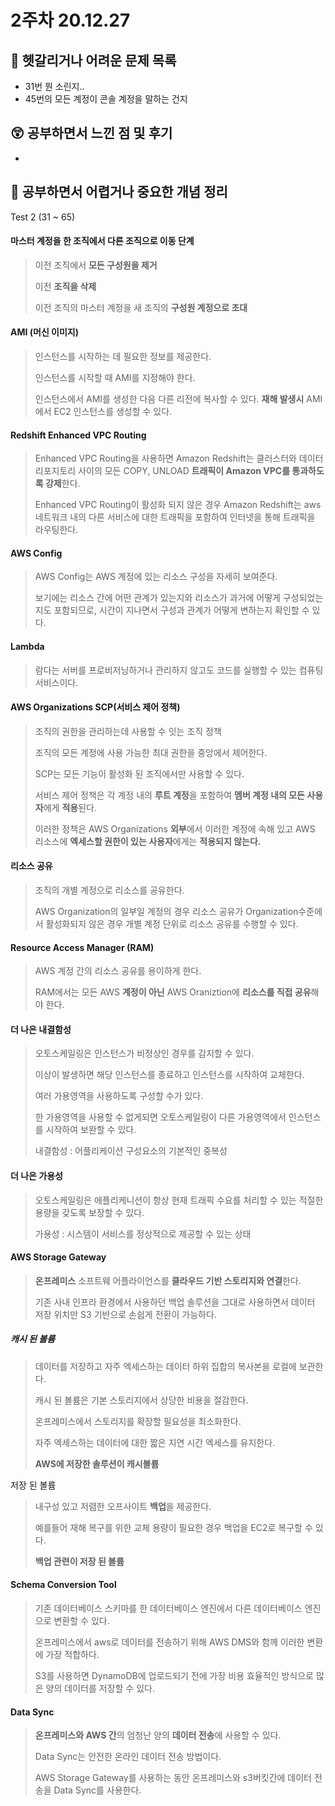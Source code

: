 # 2주차 20.12.27

## 🔮 헷갈리거나 어려운 문제 목록
- 31번 뭔 소린지..
- 45번의 모든 계정이 콘솔 계정을 말하는 건지

## 😲 공부하면서 느낀 점 및 후기
- 

## 👻 공부하면서 어렵거나 중요한 개념 정리

Test 2 (31 ~ 65)

#### 마스터 계정을 한 조직에서 다른 조직으로 이동 단계

> 이전 조직에서 **모든 구성원을 제거**
>
> 이전 **조직을 삭제**
>
> 이전 조직의 마스터 계정을 새 조직의 **구성원 계정으로 초대**



#### AMI (머신 이미지)

> 인스턴스를 시작하는 데 필요한 정보를 제공한다.
>
> 인스턴스를 시작할 때 AMI를 지정해야 한다.
>
> 인스턴스에서 AMI를 생성한 다음 다른 리전에 복사할 수 있다. **재해 발생시** AMI에서 EC2 인스턴스를 생성할 수 있다.



#### Redshift Enhanced VPC Routing

> Enhanced VPC Routing을 사용하면  Amazon Redshift는 클러스터와 데이터 리포지토리 사이의 모든 COPY, UNLOAD **트래픽이 Amazon VPC를 통과하도록 강제**한다.
>
> Enhanced VPC Routing이 활성화 되지 않은 경우  Amazon Redshift는 aws네트워크 내의 다른 서비스에 대한 트래픽을  포함하여 인터넷을 통해 트래픽을 라우팅한다.



#### AWS Config

> AWS Config는  AWS 계정에 있는  리소스 구성을 자세히 보여준다.
>
> 보기에는 리소스 간에 어떤 관계가 있는지와 리소스가 과거에 어떻게 구성되었는지도 포함되므로, 시간이 지나면서 구성과 관계가 어떻게 변하는지 확인할 수 있다.



#### Lambda

> 람다는 서버를 프로비저닝하거나 관리하지 않고도 코드를 실행할 수 있는 컴퓨팅 서비스이다.



#### **AWS Organizations** SCP(서비스 제어 정책)

> 조직의 권한을 관리하는데 사용할 수 잇는 조직 정책
>
> 조직의 모든 계정에 사용 가능한 최대 권한을 중앙에서 제어한다.
>
> SCP는 모든 기능이 활성화 된 조직에서만 사용할 수 있다.
>
> 서비스 제어 정책은 각 계정 내의 **루트 계정**을 포함하여 **멤버 계정 내의 모든 사용자**에게 **적용**된다.
>
> 이러한 정책은 AWS Organizations **외부**에서 이러한 계정에 속해 있고 AWS 리소스에 **엑세스할 권한이 있는 사용자**에게는 **적용되지 않는다.**



#### 리소스 공유

> 조직의 개별 계정으로 리소스를 공유한다.
>
> AWS Organization의 일부일 계정의 경우 리소스 공유가 Organization수준에서 활성화되지 않은 경우 개별 계정 단위로 리소스 공유를 수행할 수 있다.



#### Resource Access Manager (RAM)

> AWS 계정 간의 리소스 공유를 용이하게 한다.
>
> RAM에서는 모든 AWS **계정이 아닌** AWS Oraniztion에 **리소스를 직접 공유**해야 한다.



#### 더 나은 내결함성

> 오토스케일링은 인스턴스가 비정상인 경우를 감지할 수 있다. 
>
> 이상이 발생하면 해당 인스턴스를 종료하고 인스턴스를 시작하여 교체한다.
>
> 여러 가용영역을 사용하도록 구성할 수가 있다.
>
> 한 가용영역을 사용할 수 없게되면 오토스케일링이 다른 가용영역에서 인스턴스를 시작하여 보완할 수 있다.
>
> 내결함성 : 어플리케이션 구성요소의 기본적인 중복성

#### 더 나은 가용성

> 오토스케일링은 애플리케니션이 항상 현재 트래픽 수요를 처리할 수 있는 적절한 용량을 갖도록 보장할 수 있다.
>
> 가용성 : 시스템이 서비스를 정상적으로 제공할 수 있는 상태



#### AWS Storage Gateway

> **온프레미스** 소프트웨 어플라이언스를 **클라우드 기반 스토리지와 연결**한다.
>
> 기존 사내 인프라 환경에서 사용하던 백업 솔루션을 그대로 사용하면서 데이터 저장 위치만 S3 기반으로 손쉽게 전환이 가능하다.

##### 캐시 된 볼륨

> 데이터를 저장하고 자주 엑세스하는 데이터 하위 집합의 복사본을 로컬에 보관한다.
>
> 캐시 된 볼륨은 기본 스토리지에서 상당한 비용을 절감한다.
>
> 온프레미스에서 스토리지를 확장할 필요성을 최소화한다.
>
> 자주 엑세스하는 데이터에 대한 짧은 지연 시간 엑세스를 유지한다.
>
> **AWS에 저장한 솔루션이 캐시볼륨**

저장 된 볼륨

> 내구성 있고 저렴한 오프사이트 **백업**을 제공한다.
>
> 예를들어 재해 복구를 위한 교체 용량이 필요한 경우 백업을 EC2로 복구할 수 있다.
>
> **백업 관련이 저장 된 볼륨**



#### Schema Conversion Tool

> 기존 데이터베이스 스키마를 한 데이터베이스 엔진에서 다른 데이터베이스 엔진으로 변환할 수 있다.
>
> 온프레미스에서 aws로 데이터를 전송하기 위해 AWS DMS와 함께 이러한 변환에 가장 적합하다.
>
> S3를 사용하면 DynamoDB에 업로드되기 전에 가장 비용 효율적인 방식으로 많은 양의 데이터를 저장할 수 있다.



#### Data Sync

> **온프레미스와 AWS 간**의 엄청난 양의 **데이터 전송**에 사용할 수 있다.
>
> Data Sync는 안전한 온라인 데이터 전송 방법이다.
>
> AWS Storage Gateway를 사용하는 동안 온프레미스와 s3버킷간에 데이터 전송을 Data Sync를 사용한다.